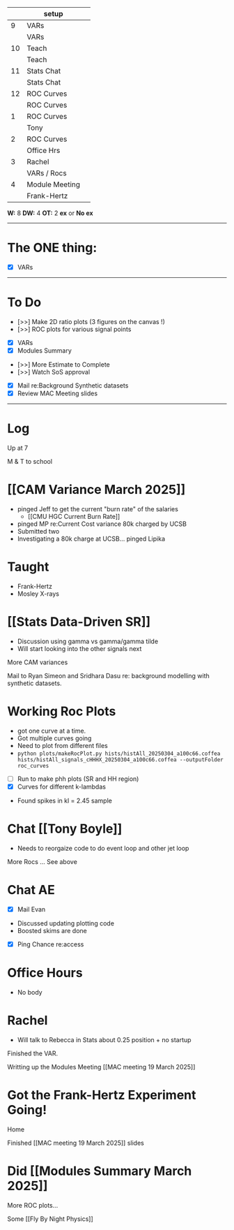 
|     | setup          |     |
| --- | -------------- | --- |
| 9   | VARs           |     |
|     | VARs           |     |
| 10  | Teach          |     |
|     | Teach          |     |
| 11  | Stats Chat     |     |
|     | Stats Chat     |     |
| 12  | ROC Curves     |     |
|     | ROC Curves     |     |
| 1   | ROC Curves     |     |
|     | Tony           |     |
| 2   | ROC Curves     |     |
|     | Office Hrs     |     |
| 3   | Rachel         |     |
|     | VARs / Rocs    |     |
| 4   | Module Meeting |     |
|     | Frank-Hertz    |     |

**W:** 8 
**DW:** 4
**OT:** 2
**ex** or **No ex**

---
# The ONE thing: 
- [x] VARs

---
# To Do

- [>>] Make 2D ratio plots (3 figures on the canvas !)
- [>>] ROC plots for various signal points
- [x] VARs
- [x] Modules Summary 
- [>>] More Estimate to Complete
- [>>] Watch SoS approval
- [x] Mail re:Background Synthetic datasets
- [x] Review MAC Meeting slides

---

# Log

Up at 7

M & T to school 

# [[CAM Variance March 2025]]
- pinged Jeff to get the current "burn rate" of the salaries
	- [[CMU HGC Current Burn Rate]]
- pinged MP re:Current Cost variance 80k charged by UCSB
- Submitted two 
- Investigating a 80k charge at UCSB... pinged Lipika


# Taught
- Frank-Hertz 
- Mosley X-rays

# [[Stats Data-Driven SR]]
- Discussion using gamma vs gamma/gamma tilde
- Will start looking into the other signals next

More CAM variances

Mail to Ryan Simeon and Sridhara Dasu re: background modelling with synthetic datasets.


# Working Roc Plots
- got one curve at a time.
- Got multiple curves going
- Need to plot from different files
- `python plots/makeRocPlot.py hists/histAll_20250304_a100c66.coffea hists/histAll_signals_cHHHX_20250304_a100c66.coffea --outputFolder roc_curves`
- [ ] Run to make phh plots (SR and HH region)
- [x] Curves for different k-lambdas
- Found spikes in kl = 2.45 sample

# Chat [[Tony Boyle]]
- Needs to reorgaize code to do event loop and other jet loop


More Rocs ... See above

# Chat AE
- [x] Mail Evan
- Discussed updating plotting code
- Boosted skims are done 
- [x] Ping Chance re:access


# Office Hours
- No body

# Rachel 
- Will talk to Rebecca in Stats about 0.25 position + no startup

Finished the VAR. 

Writting up the Modules Meeting [[MAC meeting 19 March 2025]]

# Got the Frank-Hertz Experiment Going!

Home 

Finished [[MAC meeting 19 March 2025]] slides

# Did [[Modules Summary March 2025]]

More ROC plots... 

Some [[Fly By Night Physics]]
